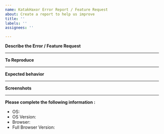 ```yaml
---
name: KatakHaxor Error Report / Feature Request
about: Create a report to help us improve
title: ''
labels: ''
assignees: ''

---
```


**Describe the Error / Feature Request**

---

**To Reproduce**

---

**Expected behavior**

---

**Screenshots**

---

**Please complete the following information :**
 
 - OS:
 - OS Version:
 - Browser:
 - Full Browser Version:
